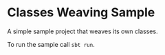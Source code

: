 Classes Weaving Sample
======================

A simple sample project that weaves its own classes.

To run the sample call `sbt run`.
